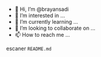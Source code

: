 - 👋 Hi, I’m @brayansadi
- 👀 I’m interested in ...
- 🌱 I’m currently learning ...
- 💞️ I’m looking to collaborate on ...
- 📫 How to reach me ...

<!---
brayansadi/brayansadi is a ✨ special ✨ repository because its `README.md` (this file) appears on your GitHub profile.
You can click the Preview link to take a look at your changes.
--->
escaner 
`README.md`
 
